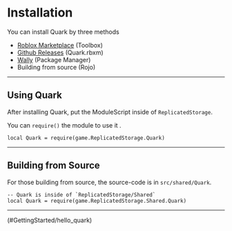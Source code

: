 # Installation

You can install Quark by three methods

- [Roblox Marketplace](https://create.roblox.com/store/asset/105183088809550/Quark) (Toolbox)
- [Github Releases](https://github.com/creepersaur/quark/releases/latest) (Quark.rbxm)
- [Wally](https://wally.run/package/creepersaur/quark) (Package Manager)
- Building from source (Rojo)

---

## Using Quark

After installing Quark, put the ModuleScript inside of `ReplicatedStorage`.

You can `require()` the module to use it .

```luau
local Quark = require(game.ReplicatedStorage.Quark)
```

---

## Building from Source

For those building from source, the source-code is in `src/shared/Quark`.

```luau
-- Quark is inside of `ReplicatedStorage/Shared`
local Quark = require(game.ReplicatedStorage.Shared.Quark)
```

---

<!NextPage|Hello Quark>(#GettingStarted/hello_quark)
